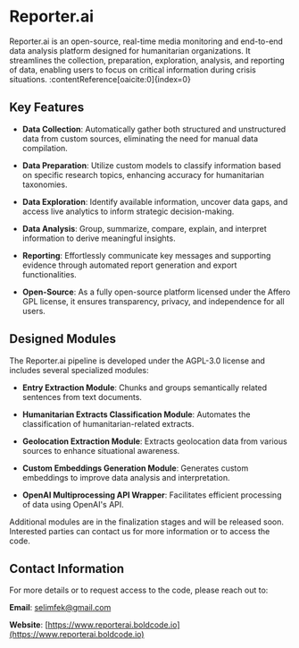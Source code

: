 # Reporter.ai

Reporter.ai is an open-source, real-time media monitoring and end-to-end data analysis platform designed for humanitarian organizations. It streamlines the collection, preparation, exploration, analysis, and reporting of data, enabling users to focus on critical information during crisis situations. :contentReference[oaicite:0]{index=0}

## Key Features

- **Data Collection**: Automatically gather both structured and unstructured data from custom sources, eliminating the need for manual data compilation.

- **Data Preparation**: Utilize custom models to classify information based on specific research topics, enhancing accuracy for humanitarian taxonomies.

- **Data Exploration**: Identify available information, uncover data gaps, and access live analytics to inform strategic decision-making.

- **Data Analysis**: Group, summarize, compare, explain, and interpret information to derive meaningful insights.

- **Reporting**: Effortlessly communicate key messages and supporting evidence through automated report generation and export functionalities.

- **Open-Source**: As a fully open-source platform licensed under the Affero GPL license, it ensures transparency, privacy, and independence for all users.

## Designed Modules

The Reporter.ai pipeline is developed under the AGPL-3.0 license and includes several specialized modules:

- **Entry Extraction Module**: Chunks and groups semantically related sentences from text documents.

- **Humanitarian Extracts Classification Module**: Automates the classification of humanitarian-related extracts.

- **Geolocation Extraction Module**: Extracts geolocation data from various sources to enhance situational awareness.

- **Custom Embeddings Generation Module**: Generates custom embeddings to improve data analysis and interpretation.

- **OpenAI Multiprocessing API Wrapper**: Facilitates efficient processing of data using OpenAI's API.

Additional modules are in the finalization stages and will be released soon. Interested parties can contact us for more information or to access the code.

## Contact Information

For more details or to request access to the code, please reach out to:

**Email**: selimfek@gmail.com

**Website**: [https://www.reporterai.boldcode.io](https://www.reporterai.boldcode.io)

